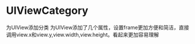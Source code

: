 # UIViewCategory
为UIView添加分类
为UIView添加了几个属性，设置frame更加方便和简洁，直接调用view.x和view.y,view.width,view.height。看起来更加容易理解
